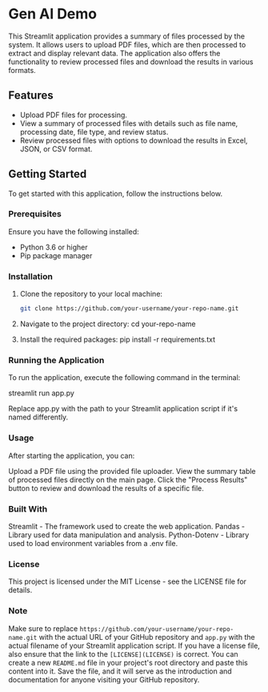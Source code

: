 # Gen AI Demo

This Streamlit application provides a summary of files processed by the system. It allows users to upload PDF files, which are then processed to extract and display relevant data. The application also offers the functionality to review processed files and download the results in various formats.

## Features

- Upload PDF files for processing.
- View a summary of processed files with details such as file name, processing date, file type, and review status.
- Review processed files with options to download the results in Excel, JSON, or CSV format.

## Getting Started

To get started with this application, follow the instructions below.

### Prerequisites

Ensure you have the following installed:

- Python 3.6 or higher
- Pip package manager

### Installation

1. Clone the repository to your local machine:
   ```bash
   git clone https://github.com/your-username/your-repo-name.git
   ```
2. Navigate to the project directory:
   cd your-repo-name

3. Install the required packages:
   pip install -r requirements.txt

### Running the Application

To run the application, execute the following command in the terminal:

streamlit run app.py

Replace app.py with the path to your Streamlit application script if it's named differently.

### Usage
After starting the application, you can:

Upload a PDF file using the provided file uploader.
View the summary table of processed files directly on the main page.
Click the "Process Results" button to review and download the results of a specific file.

### Built With
Streamlit - The framework used to create the web application.
Pandas - Library used for data manipulation and analysis.
Python-Dotenv - Library used to load environment variables from a .env file.

### License
This project is licensed under the MIT License - see the LICENSE file for details.

### Note 
Make sure to replace `https://github.com/your-username/your-repo-name.git` with the actual URL of your GitHub repository and `app.py` with the actual filename of your Streamlit application script. If you have a license file, also ensure that the link to the `[LICENSE](LICENSE)` is correct.
You can create a new `README.md` file in your project's root directory and paste this content into it. Save the file, and it will serve as the introduction and documentation for anyone visiting your GitHub repository.
